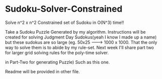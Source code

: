 # Sudoku-Solver-Constrained
Solve n^2 x n^2 Constrained set of Sudoku in O(N^3) time!!


Take a Sudoku Puzzle Generated by my algorithm.
Instructions will be created for solving Judgment Day Sudokus(yeah I know I made up a name) but these sudokus are so large (eg. 50x25 ---> 1000 x 1000. That the only way to solve them is to abide by my rule-set. Next week I'll share part two for larger grid solving rules for the poly-time solver.




in Part-Two for generating Puzzle)
Such as this one.


Readme will be provided in other file.
